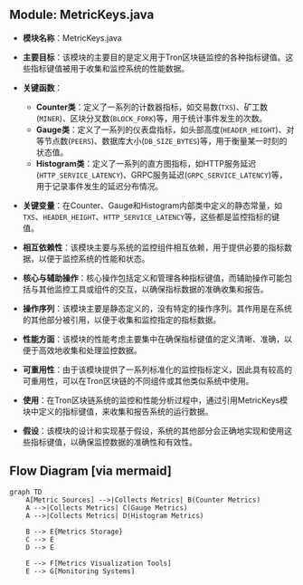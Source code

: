 ## Module: MetricKeys.java
- **模块名称**：MetricKeys.java

- **主要目标**：该模块的主要目的是定义用于Tron区块链监控的各种指标键值。这些指标键值被用于收集和监控系统的性能数据。

- **关键函数**：
  - **Counter类**：定义了一系列的计数器指标，如交易数(`TXS`)、矿工数(`MINER`)、区块分叉数(`BLOCK_FORK`)等，用于统计事件发生的次数。
  - **Gauge类**：定义了一系列的仪表盘指标，如头部高度(`HEADER_HEIGHT`)、对等节点数(`PEERS`)、数据库大小(`DB_SIZE_BYTES`)等，用于衡量某一时刻的状态值。
  - **Histogram类**：定义了一系列的直方图指标，如HTTP服务延迟(`HTTP_SERVICE_LATENCY`)、GRPC服务延迟(`GRPC_SERVICE_LATENCY`)等，用于记录事件发生的延迟分布情况。

- **关键变量**：在Counter、Gauge和Histogram内部类中定义的静态常量，如`TXS`、`HEADER_HEIGHT`、`HTTP_SERVICE_LATENCY`等，这些都是监控指标的键值。

- **相互依赖性**：该模块主要与系统的监控组件相互依赖，用于提供必要的指标数据，以便于监控系统的性能和状态。

- **核心与辅助操作**：核心操作包括定义和管理各种指标键值，而辅助操作可能包括与其他监控工具或组件的交互，以确保指标数据的准确收集和报告。

- **操作序列**：该模块主要是静态定义的，没有特定的操作序列。其作用是在系统的其他部分被引用，以便于收集和监控指定的指标数据。

- **性能方面**：该模块的性能考虑主要集中在确保指标键值的定义清晰、准确，以便于高效地收集和处理监控数据。

- **可重用性**：由于该模块提供了一系列标准化的监控指标定义，因此具有较高的可重用性，可以在Tron区块链的不同组件或其他类似系统中使用。

- **使用**：在Tron区块链系统的监控和性能分析过程中，通过引用MetricKeys模块中定义的指标键值，来收集和报告系统的运行数据。

- **假设**：该模块的设计和实现基于假设，系统的其他部分会正确地实现和使用这些指标键值，以确保监控数据的准确性和有效性。
## Flow Diagram [via mermaid]
```mermaid
graph TD
    A[Metric Sources] -->|Collects Metrics| B(Counter Metrics)
    A -->|Collects Metrics| C(Gauge Metrics)
    A -->|Collects Metrics| D(Histogram Metrics)
    
    B --> E{Metrics Storage}
    C --> E
    D --> E
    
    E --> F[Metrics Visualization Tools]
    E --> G[Monitoring Systems]
```
